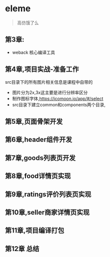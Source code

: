 # eleme
> 高仿饿了么
## 第3章:
- weback  核心编译工具  
## 第4章,项目实战-准备工作
src目录下的所有图片相关信息是课程中自带的  
- 图片分为2x,3x这主要是进行分辨率区分
- 制作图标字体,https://icomoon.io/app/#/select
- src目录下建立common和components两个目录,
## 第5章,页面骨架开发

## 第6章,header组件开发    

## 第7章,goods列表页开发

## 第8章,food详情页实现

## 第9章,ratings评价列表页实现

## 第10章,seller商家详情页实现

## 第11章,项目编译打包

## 第12章 总结
